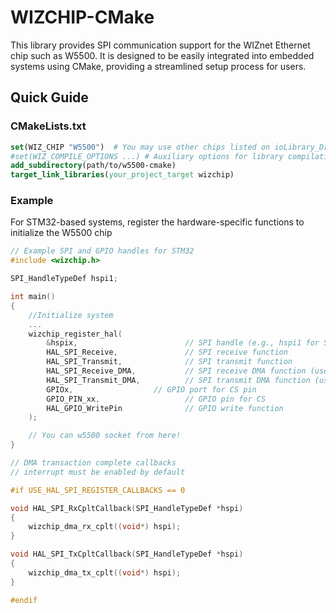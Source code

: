 # WIZCHIP-CMake

This library provides SPI communication support for the WIZnet Ethernet chip such as W5500. It is designed to be easily integrated into embedded systems using CMake, providing a streamlined setup process for users.

## Quick Guide

### CMakeLists.txt

```cmake
set(WIZ_CHIP "W5500")  # You may use other chips listed on ioLibrary_Driver but it is not yet been tested
#set(WIZ_COMPILE_OPTIONS ...) # Auxiliary options for library compilation
add_subdirectory(path/to/w5500-cmake)
target_link_libraries(your_project_target wizchip)
```

### Example 

For STM32-based systems, register the hardware-specific functions to initialize the W5500 chip

```c
// Example SPI and GPIO handles for STM32
#include <wizchip.h>

SPI_HandleTypeDef hspi1;

int main()
{
    //Initialize system
    ...
    wizchip_register_hal(
        &hspix,                        // SPI handle (e.g., hspi1 for STM32)
        HAL_SPI_Receive,               // SPI receive function
        HAL_SPI_Transmit,              // SPI transmit function
        HAL_SPI_Receive_DMA,           // SPI receive DMA function (use NULL if not available)
        HAL_SPI_Transmit_DMA,          // SPI transmit DMA function (use NULL if not available)
        GPIOx,                  // GPIO port for CS pin
        GPIO_PIN_xx,                   // GPIO pin for CS
        HAL_GPIO_WritePin              // GPIO write function
    );

    // You can w5500 socket from here!
}

// DMA transaction complete callbacks
// interrupt must be enabled by default

#if USE_HAL_SPI_REGISTER_CALLBACKS == 0

void HAL_SPI_RxCpltCallback(SPI_HandleTypeDef *hspi)
{
    wizchip_dma_rx_cplt((void*) hspi);
}

void HAL_SPI_TxCpltCallback(SPI_HandleTypeDef *hspi)
{
    wizchip_dma_tx_cplt((void*) hspi);
}

#endif
```